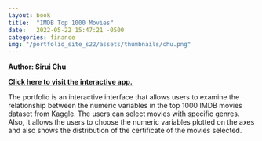 ```yaml
---
layout: book
title:  "IMDB Top 1000 Movies"
date:   2022-05-22 15:47:21 -0500
categories: finance
img: "/portfolio_site_s22/assets/thumbnails/chu.png"
---
```


<b>Author: Sirui Chu</b>

<b><a href="https://data-viz.it.wisc.edu/content/fb4f2eff-794f-4454-b1ce-9608db268b30">Click here to visit the interactive app.</a></b>

The portfolio is an interactive interface that allows users to examine the relationship
between the numeric variables in the top 1000 IMDB movies dataset from Kaggle. The users
can select movies with specific genres. Also, it allows the users to choose the numeric variables
plotted on the axes and also shows the distribution of the certificate of the movies selected.

[jekyll-docs]: https://jekyllrb.com/docs/home
[jekyll-gh]:   https://github.com/jekyll/jekyll
[jekyll-talk]: https://talk.jekyllrb.com/
